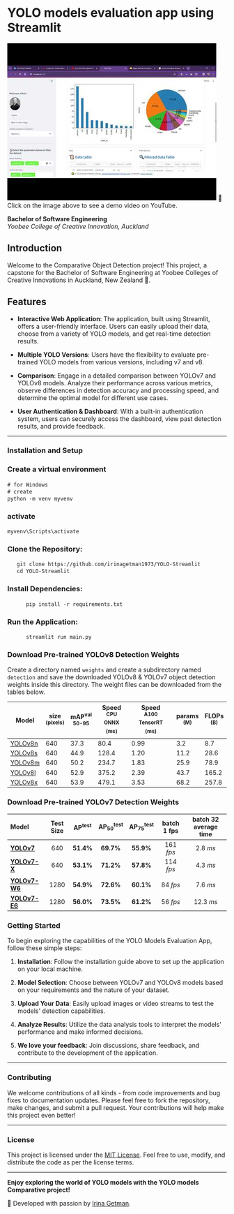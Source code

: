 # YOLO models evaluation app using Streamlit

[![Demo Video](hqdefault.jpg)](https://www.youtube.com/watch?v=l8wvdcJNVAA "Watch Our Demo Video")
🎥 Click on the image above to see a demo video on YouTube.

**Bachelor of Software Engineering**  
_Yoobee College of Creative Innovation, Auckland_

## Introduction

Welcome to the Comparative Object  Detection project!  This project, a capstone for the Bachelor of Software Engineering at Yoobee Colleges of Creative Innovations in Auckland, New Zealand 🥝.


## Features

- **Interactive Web Application**: The application, built using Streamlit, offers a user-friendly interface. Users can easily upload their data, choose from a variety of YOLO models, and get real-time detection results.
  
- **Multiple YOLO Versions**: Users have the flexibility to evaluate pre-trained YOLO models from various versions, including v7 and v8.
  


  
- **Comparison**: Engage in a detailed comparison between YOLOv7 and YOLOv8 models. Analyze their performance across various metrics, observe differences in detection accuracy and processing speed, and determine the optimal model for different use cases.

- **User Authentication & Dashboard**: With a built-in authentication system, users can securely access the dashboard,  view past detection results, and provide feedback.

---

### Installation and Setup

### Create a virtual environment
```commandline
# for Windows
# create 
python -m venv myvenv
```

### activate
```commandline
myvenv\Scripts\activate
```


###  **Clone the Repository**:
```commandline
   git clone https://github.com/irinagetman1973/YOLO-Streamlit
   cd YOLO-Streamlit
```

###  **Install Dependencies**:
```commandline
      pip install -r requirements.txt
```


### **Run the Application**:
```commandline
      streamlit run main.py
```



### Download Pre-trained YOLOv8 Detection Weights
Create a directory named `weights` and create a subdirectory named `detection` and save the downloaded YOLOv8 & YOLOv7 object detection weights inside this directory. The weight files can be downloaded from the tables below.




| Model                                                                                | size<br><sup>(pixels) | mAP<sup>val<br>50-95 | Speed<br><sup>CPU ONNX<br>(ms) | Speed<br><sup>A100 TensorRT<br>(ms) | params<br><sup>(M) | FLOPs<br><sup>(B) |
| ------------------------------------------------------------------------------------ | --------------------- | -------------------- | ------------------------------ | ----------------------------------- | ------------------ | ----------------- |
| [YOLOv8n](https://github.com/ultralytics/assets/releases/download/v0.0.0/yolov8n.pt) | 640                   | 37.3                 | 80.4                           | 0.99                                | 3.2                | 8.7               |
| [YOLOv8s](https://github.com/ultralytics/assets/releases/download/v0.0.0/yolov8s.pt) | 640                   | 44.9                 | 128.4                          | 1.20                                | 11.2               | 28.6              |
| [YOLOv8m](https://github.com/ultralytics/assets/releases/download/v0.0.0/yolov8m.pt) | 640                   | 50.2                 | 234.7                          | 1.83                                | 25.9               | 78.9              |
| [YOLOv8l](https://github.com/ultralytics/assets/releases/download/v0.0.0/yolov8l.pt) | 640                   | 52.9                 | 375.2                          | 2.39                                | 43.7               | 165.2             |
| [YOLOv8x](https://github.com/ultralytics/assets/releases/download/v0.0.0/yolov8x.pt) | 640                   | 53.9                 | 479.1                          | 3.53                                | 68.2               | 257.8             |



### Download Pre-trained YOLOv7 Detection Weights




| Model | Test Size | AP<sup>test</sup> | AP<sub>50</sub><sup>test</sup> | AP<sub>75</sub><sup>test</sup> | batch 1 fps | batch 32 average time |
| :-- | :-: | :-: | :-: | :-: | :-: | :-: |
| [**YOLOv7**](https://github.com/WongKinYiu/yolov7/releases/download/v0.1/yolov7.pt) | 640 | **51.4%** | **69.7%** | **55.9%** | 161 *fps* | 2.8 *ms* |
| [**YOLOv7-X**](https://github.com/WongKinYiu/yolov7/releases/download/v0.1/yolov7x.pt) | 640 | **53.1%** | **71.2%** | **57.8%** | 114 *fps* | 4.3 *ms* |
|  |  |  |  |  |  |  |
| [**YOLOv7-W6**](https://github.com/WongKinYiu/yolov7/releases/download/v0.1/yolov7-w6.pt) | 1280 | **54.9%** | **72.6%** | **60.1%** | 84 *fps* | 7.6 *ms* |
| [**YOLOv7-E6**](https://github.com/WongKinYiu/yolov7/releases/download/v0.1/yolov7-e6.pt) | 1280 | **56.0%** | **73.5%** | **61.2%** | 56 *fps* | 12.3 *ms* |


###  Getting Started

To begin exploring the capabilities of the YOLO Models Evaluation App, follow these simple steps:

1. **Installation**: Follow the installation guide above to set up the application on your local machine.

2. **Model Selection**: Choose between YOLOv7 and YOLOv8 models based on your requirements and the nature of your dataset.

3. **Upload Your Data**: Easily upload images or video streams to test the models' detection capabilities.

4. **Analyze Results**: Utilize the data analysis tools to interpret the models' performance and make informed decisions.

5. **We love your feedback**: Join discussions, share feedback, and contribute to the development of the application.

---

### Contributing

We welcome contributions of all kinds - from code improvements and bug fixes to documentation updates. Please feel free to fork the repository, make changes, and submit a pull request. Your contributions will help make this project even better!



---

### License

This project is licensed under the [MIT License](LICENSE.md). Feel free to use, modify, and distribute the code as per the license terms.

---

**Enjoy exploring the world of YOLO models with the YOLO models Comparative  project!**

🥝 Developed with passion by [Irina Getman](https://www.linkedin.com/in/irina-getman-16871b165/).

